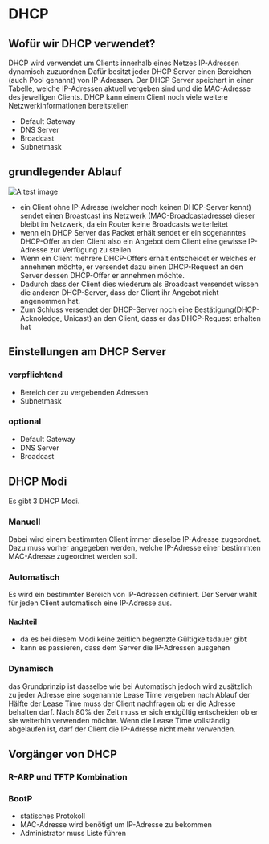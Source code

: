 # DHCP
## Wofür wir DHCP verwendet?
DHCP wird verwendet um Clients innerhalb eines Netzes IP-Adressen dynamisch zuzuordnen
Dafür besitzt jeder DHCP Server einen Bereichen (auch Pool genannt) von IP-Adressen.
Der DHCP Server speichert in einer Tabelle, welche IP-Adressen aktuell vergeben sind und
die MAC-Adresse des jeweiligen Clients.
DHCP kann einem Client noch viele weitere Netzwerkinformationen bereitstellen
- Default Gateway
- DNS Server
- Broadcast
- Subnetmask

## grundlegender Ablauf
![A test image](images/dhcp-ablauf.png)
- ein Client ohne IP-Adresse (welcher noch keinen DHCP-Server kennt) sendet einen Broastcast ins Netzwerk (MAC-Broadcastadresse)
dieser bleibt im Netzwerk, da ein Router keine Broadcasts weiterleitet
- wenn ein DHCP Server das Packet erhält sendet er ein sogenanntes DHCP-Offer an den Client
also ein Angebot dem Client eine gewisse IP-Adresse zur Verfügung zu stellen
- Wenn ein Client mehrere DHCP-Offers erhält entscheidet er welches er annehmen möchte, er versendet dazu einen DHCP-Request an den Server dessen DHCP-Offer er annehmen möchte.
- Dadurch dass der Client dies wiederum als Broadcast versendet wissen die anderen DHCP-Server, dass der Client ihr Angebot nicht angenommen hat.
- Zum Schluss versendet der DHCP-Server noch eine Bestätigung(DHCP-Acknoledge, Unicast) an den Client, dass er das DHCP-Request erhalten hat

## Einstellungen am DHCP Server
### verpflichtend
- Bereich der zu vergebenden Adressen
- Subnetmask
### optional
- Default Gateway
- DNS Server
- Broadcast

## DHCP Modi
Es gibt 3 DHCP Modi.

### Manuell
Dabei wird einem bestimmten Client immer dieselbe IP-Adresse zugeordnet.
Dazu muss vorher angegeben werden, welche IP-Adresse einer bestimmten MAC-Adresse zugeordnet werden soll.
### Automatisch
Es wird ein bestimmter Bereich von IP-Adressen definiert.
Der Server wählt für jeden Client automatisch eine IP-Adresse aus.
#### Nachteil
- da es bei diesem Modi keine zeitlich begrenzte Gültigkeitsdauer gibt
- kann es passieren, dass dem Server die IP-Adressen ausgehen
### Dynamisch
das Grundprinzip ist dasselbe wie bei Automatisch
jedoch wird zusätzlich zu jeder Adresse eine sogenannte Lease Time vergeben
nach Ablauf der Hälfte der Lease Time muss der Client nachfragen ob er die Adresse behalten darf.
Nach 80% der Zeit muss er sich endgültig entscheiden ob er sie weiterhin verwenden möchte.
Wenn die Lease Time vollständig abgelaufen ist, darf der Client die IP-Adresse nicht mehr verwenden.

## Vorgänger von DHCP
### R-ARP und TFTP Kombination
### BootP
- statisches Protokoll
- MAC-Adresse wird benötigt um IP-Adresse zu bekommen
- Administrator muss Liste führen